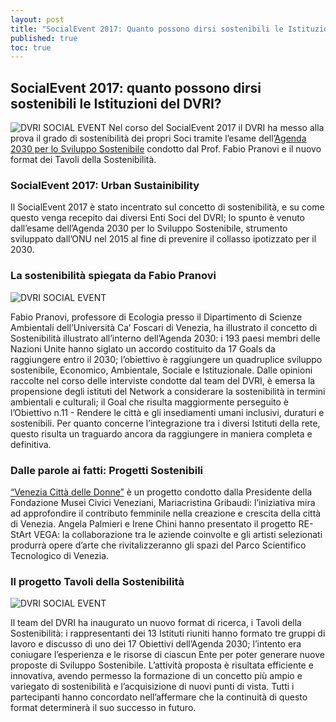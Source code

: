```yaml
---
layout: post
title: "SocialEvent 2017: Quanto possono dirsi sostenibili le Istituzioni del DVRI?"
published: true
toc: true
---
```


## SocialEvent 2017: quanto possono dirsi sostenibili le Istituzioni del DVRI?

![DVRI SOCIAL EVENT]({{site.baseurl}}/assets/posts/se-report.jpg)
Nel corso del SocialEvent 2017 il DVRI ha messo alla prova il grado di sostenibilità dei propri Soci tramite l’esame dell’[Agenda 2030 per lo Sviluppo Sostenibile](www.asvis.it/agenda-2030/) condotto dal Prof. Fabio Pranovi e il nuovo format dei Tavoli della Sostenibilità.

### SocialEvent 2017: Urban Sustainibility

Il SocialEvent 2017 è stato incentrato sul concetto di sostenibilità, e su come questo venga recepito dai diversi Enti Soci del DVRI; lo spunto è venuto dall’esame dell’Agenda 2030 per lo Sviluppo Sostenibile, strumento sviluppato dall’ONU nel 2015 al fine di prevenire il collasso ipotizzato per il 2030.

### La sostenibilità spiegata da Fabio Pranovi
![DVRI SOCIAL EVENT]({{site.baseurl}}/assets/posts/se-report2.jpg)

Fabio Pranovi, professore di Ecologia presso il Dipartimento di Scienze Ambientali dell’Università Ca’ Foscari di Venezia, ha illustrato il concetto di Sostenibilità illustrato all’interno dell’Agenda 2030: i 193 paesi membri delle Nazioni Unite hanno siglato un accordo costituito da 17 Goals da raggiungere entro il 2030; l’obiettivo è raggiungere un quadruplice sviluppo sostenibile, Economico, Ambientale, Sociale e Istituzionale.
Dalle opinioni raccolte nel corso delle interviste condotte dal team del DVRI, è emersa la propensione degli istituti del Network a considerare la sostenibilità in termini ambientali e culturali; il Goal che risulta maggiormente perseguito è l’Obiettivo n.11 - Rendere le città e gli insediamenti umani inclusivi, duraturi e sostenibili.
Per quanto concerne l’integrazione tra i diversi Istituti della rete, questo risulta un traguardo ancora da raggiungere in maniera completa e definitiva.

### Dalle parole ai fatti: Progetti Sostenibili

[“Venezia Città delle Donne”](http://www.visitmuve.it/it/venezia-citta-delle-donne/progetto/) è un progetto condotto dalla Presidente della Fondazione Musei Civici Veneziani, Mariacristina Gribaudi: l’iniziativa mira ad approfondire il contributo femminile nella creazione e crescita della città di Venezia.
Angela Palmieri e Irene Chini hanno presentato il progetto RE-StArt VEGA: la collaborazione tra le aziende coinvolte e gli artisti selezionati produrrà opere d’arte che rivitalizzeranno gli spazi del Parco Scientifico Tecnologico di Venezia.

### Il progetto Tavoli della Sostenibilità
![DVRI SOCIAL EVENT]({{site.baseurl}}/assets/posts/se-report3.jpg)

Il team del DVRI ha inaugurato un nuovo format di ricerca, i Tavoli della Sostenibilità: i rappresentanti dei 13 Istituti riuniti hanno formato tre gruppi di lavoro e discusso di uno dei 17 Obiettivi dell’Agenda 2030; l’intento era coniugare l’esperienza e le risorse di ciascun Ente per poter generare nuove proposte di Sviluppo Sostenibile.
L’attività proposta è risultata efficiente e innovativa, avendo permesso la formazione di un concetto più ampio e variegato di sostenibilità e l’acquisizione di nuovi punti di vista.
Tutti i partecipanti hanno concordato nell’affermare che la continuità di questo format determinerà il suo successo in futuro.
